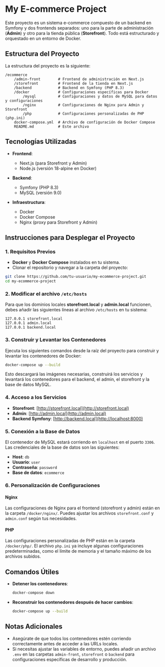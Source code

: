 
# My E-commerce Project

Este proyecto es un sistema e-commerce compuesto de un backend en Symfony y dos frontends separados: uno para la parte de administración (**Admin**) y otro para la tienda pública (**Storefront**). Todo está estructurado y orquestado en un entorno de Docker.

## Estructura del Proyecto

La estructura del proyecto es la siguiente:

```
/ecommerce
    /admin-front        # Frontend de administración en Next.js
    /storefront         # Frontend de la tienda en Next.js
    /backend            # Backend en Symfony (PHP 8.3)
    /docker             # Configuraciones específicas para Docker
        /mysql          # Configuraciones y datos de MySQL para datos y configuraciones
        /nginx          # Configuraciones de Nginx para Admin y Storefront
        /php            # Configuraciones personalizadas de PHP (php.ini)
    docker-compose.yml  # Archivo de configuración de Docker Compose
    README.md           # Este archivo
```

## Tecnologías Utilizadas

- **Frontend**:
  - Next.js (para Storefront y Admin)
  - Node.js (versión 18-alpine en Docker)

- **Backend**:
  - Symfony (PHP 8.3)
  - MySQL (versión 9.0)

- **Infraestructura**:
  - Docker
  - Docker Compose
  - Nginx (proxy para Storefront y Admin)

## Instrucciones para Desplegar el Proyecto

### 1. Requisitos Previos

- **Docker** y **Docker Compose** instalados en tu sistema.
- Clonar el repositorio y navegar a la carpeta del proyecto:

```bash
git clone https://github.com/tu-usuario/my-ecommerce-project.git
cd my-ecommerce-project
```

### 2. Modificar el archivo `/etc/hosts`

Para que los dominios locales **storefront.local** y **admin.local** funcionen, debes añadir las siguientes líneas al archivo `/etc/hosts` en tu sistema:

```
127.0.0.1 storefront.local
127.0.0.1 admin.local
127.0.0.1 backend.local

```

### 3. Construir y Levantar los Contenedores

Ejecuta los siguientes comandos desde la raíz del proyecto para construir y levantar los contenedores de Docker:

```bash
docker-compose up --build
```

Esto descargará las imágenes necesarias, construirá los servicios y levantará los contenedores para el backend, el admin, el storefront y la base de datos MySQL.

### 4. Acceso a los Servicios

- **Storefront**: [http://storefront.local](http://storefront.local)
- **Admin**: [http://admin.local](http://admin.local)
- **Backend Symfony**: [http://backend.local](http://localhost:8000)

### 5. Conexión a la Base de Datos

El contenedor de MySQL estará corriendo en `localhost` en el puerto `3306`. Las credenciales de la base de datos son las siguientes:

- **Host**: `db`
- **Usuario**: `user`
- **Contraseña**: `password`
- **Base de datos**: `ecommerce`

### 6. Personalización de Configuraciones

#### Nginx

Las configuraciones de Nginx para el frontend (storefront y admin) están en la carpeta `/docker/nginx/`. Puedes ajustar los archivos `storefront.conf` y `admin.conf` según tus necesidades.

#### PHP

Las configuraciones personalizadas de PHP están en la carpeta `/docker/php/`. El archivo `php.ini` ya incluye algunas configuraciones predeterminadas, como el límite de memoria y el tamaño máximo de los archivos subidos.

## Comandos Útiles

- **Detener los contenedores**:
  
  ```bash
  docker-compose down
  ```

- **Reconstruir los contenedores después de hacer cambios**:
  
  ```bash
  docker-compose up --build
  ```

## Notas Adicionales

- Asegúrate de que todos los contenedores estén corriendo correctamente antes de acceder a las URLs locales.
- Si necesitas ajustar las variables de entorno, puedes añadir un archivo `.env` en las carpetas `admin-front`, `storefront` o `backend` para configuraciones específicas de desarrollo y producción.
